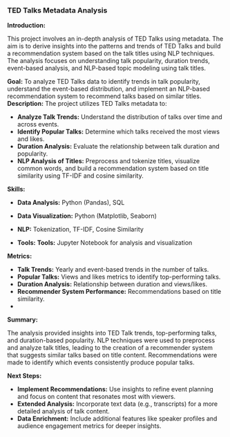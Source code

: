 ### TED Talks Metadata Analysis

**Introduction:**  

  This project involves an in-depth analysis of TED Talks using metadata. The aim is to derive insights into the patterns 
  and trends of TED Talks and build a recommendation system based on the talk titles using NLP techniques. The analysis 
  focuses on understanding talk popularity, duration trends, event-based analysis, and NLP-based topic modeling using 
  talk titles.

**Goal:**
     To analyze TED Talks data to identify trends in talk popularity, understand the event-based distribution, and 
     implement an NLP-based recommendation system to recommend talks based on similar titles.
**Description:**
  The project utilizes TED Talks metadata to:

  - **Analyze Talk Trends:** Understand the distribution of talks over time and across events.
  - **Identify Popular Talks:** Determine which talks received the most views and likes.
  - **Duration Analysis:** Evaluate the relationship between talk duration and popularity.
  - **NLP Analysis of Titles:** Preprocess and tokenize titles, visualize common words, and build a recommendation 
      system based on title similarity using TF-IDF and cosine similarity.
 
     
**Skills:**
  - **Data Analysis:** Python (Pandas), SQL
  - **Data Visualization:** Python (Matplotlib, Seaborn)
  - **NLP:** Tokenization, TF-IDF, Cosine Similarity
    
  - **Tools:**
      **Tools:** Jupyter Notebook for analysis and visualization

**Metrics:**
  - **Talk Trends:** Yearly and event-based trends in the number of talks.
  - **Popular Talks:** Views and likes metrics to identify top-performing talks.
  - **Duration Analysis:** Relationship between duration and views/likes.
  - **Recommender System Performance:** Recommendations based on title similarity.
  -  
**Summary:**

   The analysis provided insights into TED Talk trends, top-performing talks, and duration-based popularity. NLP 
   techniques were used to preprocess and analyze talk titles, leading to the creation of a recommender system that 
   suggests similar talks based on title content. Recommendations were made to identify which events consistently 
   produce popular talks.
   

**Next Steps:**
  - **Implement Recommendations:** Use insights to refine event planning and focus on content that resonates most with 
       viewers.
  - **Extended Analysis:** Incorporate text data (e.g., transcripts) for a more detailed analysis of talk content.
  - **Data Enrichment:** Include additional features like speaker profiles and audience engagement metrics for deeper 
       insights.
  

